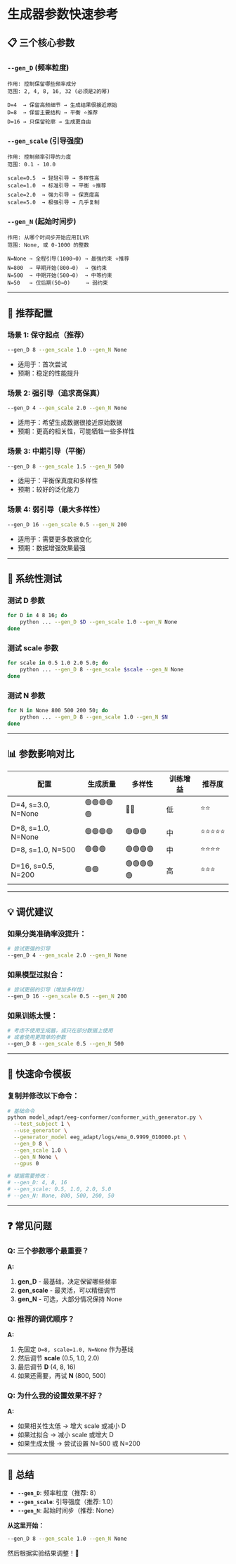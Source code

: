 # 生成器参数快速参考

## 📋 三个核心参数

### `--gen_D` (频率粒度)
```
作用: 控制保留哪些频率成分
范围: 2, 4, 8, 16, 32 (必须是2的幂)

D=4  → 保留高频细节 → 生成结果很接近原始
D=8  → 保留主要结构 → 平衡 ⭐推荐
D=16 → 只保留轮廓 → 生成更自由
```

### `--gen_scale` (引导强度)
```
作用: 控制频率引导的力度
范围: 0.1 - 10.0

scale=0.5  → 轻轻引导 → 多样性高
scale=1.0  → 标准引导 → 平衡 ⭐推荐
scale=2.0  → 强力引导 → 保真度高
scale=5.0  → 极强引导 → 几乎复制
```

### `--gen_N` (起始时间步)
```
作用: 从哪个时间步开始应用ILVR
范围: None, 或 0-1000 的整数

N=None → 全程引导(1000→0) → 最强约束 ⭐推荐
N=800  → 早期开始(800→0)  → 强约束
N=500  → 中期开始(500→0)  → 中等约束
N=50   → 仅后期(50→0)     → 弱约束
```

---

## 🎯 推荐配置

### 场景 1: 保守起点（推荐）
```bash
--gen_D 8 --gen_scale 1.0 --gen_N None
```
- 适用于：首次尝试
- 预期：稳定的性能提升

### 场景 2: 强引导（追求高保真）
```bash
--gen_D 4 --gen_scale 2.0 --gen_N None
```
- 适用于：希望生成数据很接近原始数据
- 预期：更高的相关性，可能牺牲一些多样性

### 场景 3: 中期引导（平衡）
```bash
--gen_D 8 --gen_scale 1.5 --gen_N 500
```
- 适用于：平衡保真度和多样性
- 预期：较好的泛化能力

### 场景 4: 弱引导（最大多样性）
```bash
--gen_D 16 --gen_scale 0.5 --gen_N 200
```
- 适用于：需要更多数据变化
- 预期：数据增强效果最强

---

## 🔬 系统性测试

### 测试 D 参数
```bash
for D in 4 8 16; do
    python ... --gen_D $D --gen_scale 1.0 --gen_N None
done
```

### 测试 scale 参数
```bash
for scale in 0.5 1.0 2.0 5.0; do
    python ... --gen_D 8 --gen_scale $scale --gen_N None
done
```

### 测试 N 参数
```bash
for N in None 800 500 200 50; do
    python ... --gen_D 8 --gen_scale 1.0 --gen_N $N
done
```

---

## 📊 参数影响对比

| 配置 | 生成质量 | 多样性 | 训练增益 | 推荐度 |
|------|---------|--------|---------|--------|
| D=4, s=3.0, N=None | 🟢🟢🟢🟢🟢 | 🔴🔴 | 低 | ⭐⭐ |
| D=8, s=1.0, N=None | 🟢🟢🟢🟢 | 🟢🟢🟢 | 中 | ⭐⭐⭐⭐⭐ |
| D=8, s=1.0, N=500 | 🟢🟢🟢 | 🟢🟢🟢🟢 | 中 | ⭐⭐⭐⭐ |
| D=16, s=0.5, N=200 | 🟢🟢 | 🟢🟢🟢🟢🟢 | 高 | ⭐⭐⭐ |

---

## 💡 调优建议

### 如果分类准确率没提升：
```bash
# 尝试更强的引导
--gen_D 4 --gen_scale 2.0 --gen_N None
```

### 如果模型过拟合：
```bash
# 尝试更弱的引导（增加多样性）
--gen_D 16 --gen_scale 0.5 --gen_N 200
```

### 如果训练太慢：
```bash
# 考虑不使用生成器，或只在部分数据上使用
# 或者使用更简单的参数
--gen_D 8 --gen_scale 0.5 --gen_N 500
```

---

## 🚀 快速命令模板

### 复制并修改以下命令：

```bash
# 基础命令
python model_adapt/eeg-conformer/conformer_with_generator.py \
  --test_subject 1 \
  --use_generator \
  --generator_model eeg_adapt/logs/ema_0.9999_010000.pt \
  --gen_D 8 \
  --gen_scale 1.0 \
  --gen_N None \
  --gpus 0

# 根据需要修改：
# --gen_D: 4, 8, 16
# --gen_scale: 0.5, 1.0, 2.0, 5.0
# --gen_N: None, 800, 500, 200, 50
```

---

## ❓ 常见问题

### Q: 三个参数哪个最重要？
**A:** 
1. **gen_D** - 最基础，决定保留哪些频率
2. **gen_scale** - 最灵活，可以精细调节
3. **gen_N** - 可选，大部分情况保持 None

### Q: 推荐的调优顺序？
**A:**
1. 先固定 `D=8, scale=1.0, N=None` 作为基线
2. 然后调节 **scale** (0.5, 1.0, 2.0)
3. 最后调节 **D** (4, 8, 16)
4. 如果还需要，再试 **N** (800, 500)

### Q: 为什么我的设置效果不好？
**A:**
- 如果相关性太低 → 增大 scale 或减小 D
- 如果过拟合 → 减小 scale 或增大 D
- 如果生成太慢 → 尝试设置 N=500 或 N=200

---

## 📝 总结

- **`--gen_D`**: 频率粒度（推荐: 8）
- **`--gen_scale`**: 引导强度（推荐: 1.0）
- **`--gen_N`**: 起始时间步（推荐: None）

**从这里开始：**
```bash
--gen_D 8 --gen_scale 1.0 --gen_N None
```

然后根据实验结果调整！🚀

